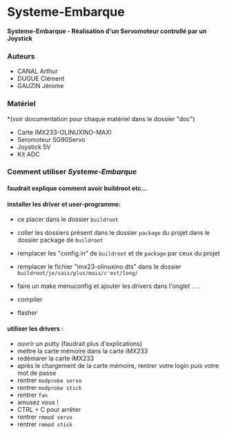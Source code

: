 # Systeme-Embarque

**Systeme-Embarque - Réalisation d'un Servomoteur controllé par un Joystick**

### Auteurs
 - CANAL Arthur
 - DUGUE Clément
 - GAUZIN Jérome

### Matériel 
*(voir documentation pour chaque matériel dans le dossier "doc")
 - Carte iMX233-OLINUXINO-MAXI
 - Seromoteur SG90Servo
 - Joystick 5V
 - Kit ADC


### Comment utiliser *Systeme-Embarque*

#### faudrait explique comment avoir buildroot etc...

#### installer les driver et user-programme:
 - ce placer dans le dossier `buildroot`
 - coller les dossiers présent dans le dossier `package` du projet dans le dossier package de `buildroot`
 - remplacer les "config.in" de `buildroot` et de `package` par ceux du projet
 - remplacer le fichier "imx23-olinuxino.dts" dans le dossier `buildroot/je/sais/plus/mais/c'est/long/`
 - faire un make menuconfig et ajouter les drivers dans l'onglet `...`

 - compiler
 - flasher

#### utiliser les drivers :
 - ouvrir un putty (faudrait plus d'explications)
 - mettre la carte mémoire dans la carte iMX233
 - redémarer la carte iMX233
 - après le chargement de la carte mémoire, rentrer votre login puis votre mot de passe
 - rentrer `modprobe servo`
 - rentrer `modprobe stick`
 - rentrer `fan`
 - amusez vous !
 - CTRL + C pour arrêter
 - rentrer `rmmod servo`
 - rentrer `rmmod stick`

